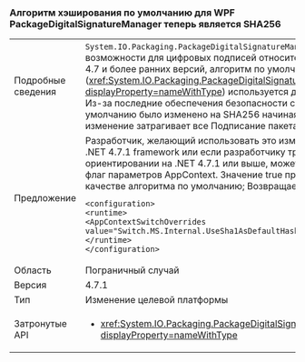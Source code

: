 ### <a name="the-default-hash-algorithm-for-wpf-packagedigitalsignaturemanager-is-now-sha256"></a>Алгоритм хэширования по умолчанию для WPF PackageDigitalSignatureManager теперь является SHA256

|   |   |
|---|---|
|Подробные сведения|<code>System.IO.Packaging.PackageDigitalSignatureManager</code> Предоставляет функциональные возможности для цифровых подписей относительно пакеты WPF.  В .NET Framework 4.7 и более ранних версий, алгоритм по умолчанию (<xref:System.IO.Packaging.PackageDigitalSignatureManager.DefaultHashAlgorithm?displayProperty=nameWithType>) используется для подписи частей пакета была SHA1.  Из-за последние обеспечения безопасности с помощью SHA1, это значение по умолчанию было изменено на SHA256 начиная с .NET Framework 4.7.1.  Это изменение затрагивает все Подписание пакета, включая XPS-документы.|
|Предложение|Разработчик, желающий использовать это изменение во время целевая версия ниже .NET 4.7.1 framework или если разработчику требуется прежние функции при ориентировании на .NET 4.7.1 или выше, может правильно настроить следующий флаг параметров AppContext.  Значение true приведет к SHA1, используемого в качестве алгоритма по умолчанию; Возвращает значение false SHA256.<pre><code class="language-xml">&lt;configuration&gt;&#13;&#10;&lt;runtime&gt;&#13;&#10;&lt;AppContextSwitchOverrides value=&quot;Switch.MS.Internal.UseSha1AsDefaultHashAlgorithmForDigitalSignatures=true&quot;/&gt;&#13;&#10;&lt;/runtime&gt;&#13;&#10;&lt;/configuration&gt;&#13;&#10;</code></pre>|
|Область|Пограничный случай|
|Версия|4.7.1|
|Тип|Изменение целевой платформы|
|Затронутые API|<ul><li><xref:System.IO.Packaging.PackageDigitalSignatureManager.DefaultHashAlgorithm?displayProperty=nameWithType></li></ul>|

